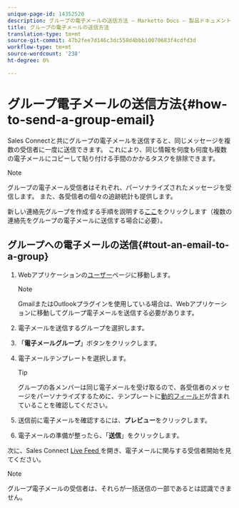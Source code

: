 ```yaml
---
unique-page-id: 14352520
description: グループの電子メールの送信方法 — Marketto Docs — 製品ドキュメント
title: グループの電子メールの送信方法
translation-type: tm+mt
source-git-commit: 47b2fee7d146c3dc558d4bbb10070683f4cdfd3d
workflow-type: tm+mt
source-wordcount: '238'
ht-degree: 0%

---
```



# グループ電子メールの送信方法{#how-to-send-a-group-email}

Sales Connectと共にグループの電子メールを送信すると、同じメッセージを複数の受信者に一度に送信できます。 これにより、同じ情報を何度も何度も複数の電子メールにコピーして貼り付ける手間のかかるタスクを排除できます。

>[!NOTE]
>
>グループの電子メール受信者はそれぞれ、パーソナライズされたメッセージを受信します。 また、各受信者の個々の追跡統計も提供します。

新しい連絡先グループを作成する手順を説明する[ここ](http://docs.marketo.com/x/JITS)をクリックします（複数の連絡先をグループの電子メールに送信する場合に必要）。

## グループへの電子メールの送信{#tout-an-email-to-a-group}

1. Webアプリケーションの[ユーザー](http://toutapp.com/next#relationships)ページに移動します。

   >[!NOTE]
   >
   >GmailまたはOutlookプラグインを使用している場合は、Webアプリケーションに移動してグループ電子メールを送信する必要があります。

1. 電子メールを送信するグループを選択します。
1. 「**電子メールグループ**」ボタンをクリックします。
1. 電子メールテンプレートを選択します。

   >[!TIP]
   >
   >グループの各メンバーは同じ電子メールを受け取るので、各受信者のメッセージをパーソナライズするために、テンプレートに[動的フィールド](http://docs.marketo.com/x/QITS)が含まれていることを確認してください。

1. 送信前に電子メールを確認するには、**プレビュー**&#x200B;をクリックします。
1. 電子メールの準備が整ったら、「**送信**」をクリックします。

次に、Sales Connect [Live Feed ](http://toutapp.com/next#live)を開き、電子メールに関与する受信者開始を見てください。

>[!NOTE]
>
>グループ電子メールの受信者は、それらが一括送信の一部であるとは認識できません。

